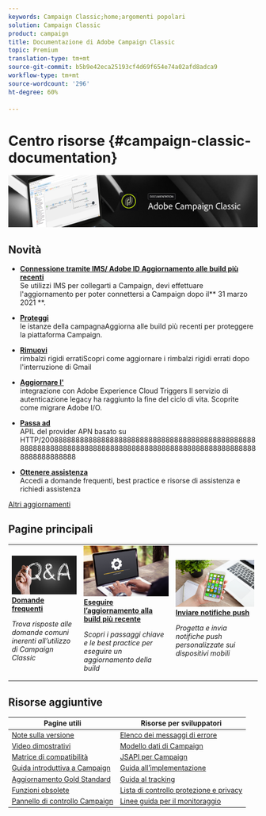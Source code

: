 ```yaml
---
keywords: Campaign Classic;home;argomenti popolari
solution: Campaign Classic
product: campaign
title: Documentazione di Adobe Campaign Classic
topic: Premium
translation-type: tm+mt
source-git-commit: b5b9e42eca25193cf4d69f654e74a02afd8adca9
workflow-type: tm+mt
source-wordcount: '296'
ht-degree: 60%

---
```



# Centro risorse {#campaign-classic-documentation}

![](platform/using/assets/do-not-localize/banner_acc_doc.jpg)

## Novità

* **[Connessione tramite IMS/ Adobe ID Aggiornamento alle build più recenti](integrations/using/about-adobe-id.md)**<br/> Se utilizzi IMS per collegarti a Campaign, devi effettuare l&#39;aggiornamento per poter connettersi a Campaign dopo il** 31 marzo 2021 **.

* **[Proteggi ](https://helpx.adobe.com/it/campaign/kb/gold-standard-upgrade.html)**<br/> le istanze della campagnaAggiorna alle build più recenti per proteggere la piattaforma Campaign.

* **[Rimuovi ](https://helpx.adobe.com/it/campaign/kb/update-bounce-qualification.html)**<br/> rimbalzi rigidi erratiScopri come aggiornare i rimbalzi rigidi errati dopo l&#39;interruzione di Gmail

* **[Aggiornare l&#39;](integrations/using/configuring-adobe-io.md)**<br/> integrazione con Adobe Experience Cloud Triggers Il servizio di autenticazione legacy ha raggiunto la fine del ciclo di vita. Scoprite come migrare  Adobe I/O.

* **[Passa ad ](https://helpx.adobe.com/it/campaign/kb/migrate-to-apns-http2.html)**<br/> APIL del provider APN basato su HTTP/2008888888888888888888888888888888888888888888888888888888888888888888888888888888888888888888888888888888888888888888

* **[Ottenere assistenza](https://helpx.adobe.com/it/campaign/kb/ac-support.html)**<br/>
Accedi a domande frequenti, best practice e risorse di assistenza e richiedi assistenza

[Altri aggiornamenti](/help/rn/using/documentation-updates.md)

## Pagine principali

<table>
<tr>
  <td>
    <a href="platform/using/common-questions.md">
      <img alt="Domande frequenti" src="platform/using/assets/FAQ.png"/>
    </a>
    <div>
      <a href="platform/using/common-questions.md">
    <strong>Domande frequenti</strong>
    </a>
    </div>
    <p>
    <em>Trova risposte alle domande comuni inerenti all’utilizzo di Campaign Classic</em>
    <p>
  </td>
   <td>
    <a href="production/using/build-upgrade.md">
      <img alt="Aggiornamento della build" src="platform/using/assets/upgrade.png" />
    </a>
    <div>
      <a href="production/using/build-upgrade.md">
    <strong>Eseguire l’aggiornamento alla build più recente</strong>
    </a>
    </div>
    <p>
    <em>Scopri i passaggi chiave e le best practice per eseguire un aggiornamento della build</em>
    <p>
  </td>
  <td>
    <a href="delivery/using/creating-notifications.md">
       <img alt="Notifiche push" src="platform/using/assets/push.png" />
    </a>
    <div>
       <a href="delivery/using/creating-notifications.md">
    <strong>Inviare notifiche push</strong>
    </a>
    </div>
    <p>
    <em>Progetta e invia notifiche push personalizzate sui dispositivi mobili</em>
    <p>
  </td>
</tr>
</table>

## Risorse aggiuntive

| Pagine utili | Risorse per sviluppatori |
|---|---|
| [Note sulla versione](/help/rn/using/latest-release.md) | [Elenco dei messaggi di errore](https://docs.adobe.com/content/help/en/campaign-classic/technicalresources/error_messages/error_codes.html) |
| [Video dimostrativi](https://experienceleague.adobe.com/docs/campaign-classic-learn/tutorials/overview.html?lang=it) | [Modello dati di Campaign](configuration/using/about-data-model.md) |
| [Matrice di compatibilità](rn/using/compatibility-matrix.md) | [JSAPI per Campaign](https://docs.adobe.com/content/help/en/campaign-classic/technicalresources/api/p-1.html) |
| [Guida introduttiva a Campaign](platform/using/about-adobe-campaign-classic.md) | [Guida all’implementazione](https://helpx.adobe.com/it/campaign/kb/acc-implementation.html) |
| [Aggiornamento Gold Standard](https://helpx.adobe.com/it/campaign/kb/gold-standard.html) | [Guida al tracking](https://helpx.adobe.com/it/campaign/kb/acc-tracking.html) |
| [Funzioni obsolete](rn/using/deprecated-features.md) | [Lista di controllo protezione e privacy](https://helpx.adobe.com/it/campaign/kb/acc-security.html) |
| [Pannello di controllo Campaign](https://experienceleague.adobe.com/docs/control-panel/using/control-panel-home.html) | [Linee guida per il monitoraggio](production/using/monitoring-guidelines.md) |
